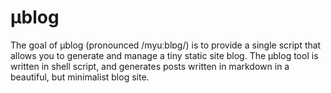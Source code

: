 # μblog

The goal of μblog (pronounced /myuːblɒɡ/) is to provide a single script that allows you to generate and manage a tiny static site blog.
The μblog tool is written in shell script, and generates posts written in markdown in a beautiful, but minimalist blog site.

